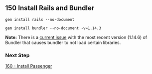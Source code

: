 ## 150 Install Rails and Bundler

```
gem install rails --no-document
```

```
gem install bundler --no-document -v=1.14.3
```

**Note:** There is a [current issue](https://github.com/bundler/bundler/issues/5540) with the most recent version (1.14.6) of Bundler that causes bundler to not load certain libraries.

### Next Step

[160 - Install Passenger](https://github.com/remomueller/documentation/blob/master/centos/160-install-passenger.md)
